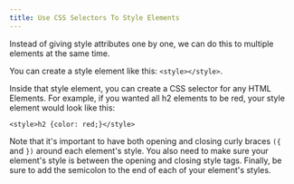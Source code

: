 ```yaml
---
title: Use CSS Selectors To Style Elements
---
```

Instead of giving style attributes one by one, we can do this to multiple elements at the same time.

You can create a style element like this: `<style></style>`.

Inside that style element, you can create a CSS selector for any HTML Elements. For example, if you wanted all h2 elements to be red, your style element would look like this:

    <style>h2 {color: red;}</style>

Note that it's important to have both opening and closing curly braces `({` and `})` around each element's style. You also need to make sure your element's style is between the opening and closing style tags. Finally, be sure to add the semicolon to the end of each of your element's styles.